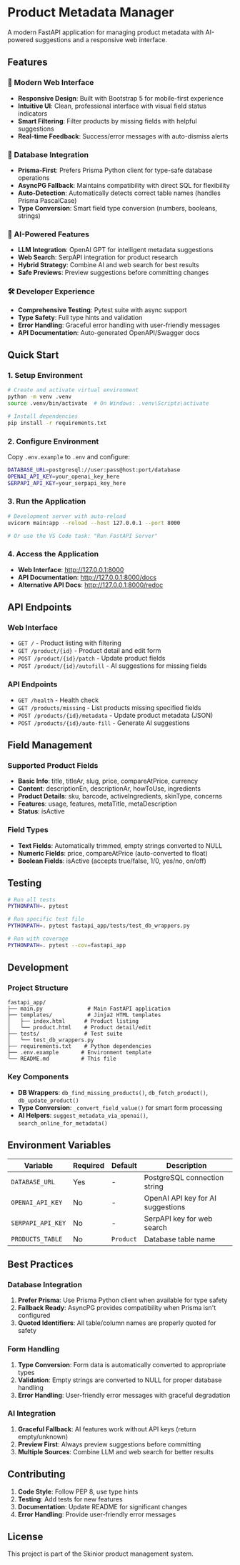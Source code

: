 # Product Metadata Manager

A modern FastAPI application for managing product metadata with AI-powered suggestions and a responsive web interface.

## Features

### 🎨 Modern Web Interface

- **Responsive Design**: Built with Bootstrap 5 for mobile-first experience
- **Intuitive UI**: Clean, professional interface with visual field status indicators
- **Smart Filtering**: Filter products by missing fields with helpful suggestions
- **Real-time Feedback**: Success/error messages with auto-dismiss alerts

### 🔗 Database Integration

- **Prisma-First**: Prefers Prisma Python client for type-safe database operations
- **AsyncPG Fallback**: Maintains compatibility with direct SQL for flexibility
- **Auto-Detection**: Automatically detects correct table names (handles Prisma PascalCase)
- **Type Conversion**: Smart field type conversion (numbers, booleans, strings)

### 🤖 AI-Powered Features

- **LLM Integration**: OpenAI GPT for intelligent metadata suggestions
- **Web Search**: SerpAPI integration for product research
- **Hybrid Strategy**: Combine AI and web search for best results
- **Safe Previews**: Preview suggestions before committing changes

### 🛠️ Developer Experience

- **Comprehensive Testing**: Pytest suite with async support
- **Type Safety**: Full type hints and validation
- **Error Handling**: Graceful error handling with user-friendly messages
- **API Documentation**: Auto-generated OpenAPI/Swagger docs

## Quick Start

### 1. Setup Environment

```bash
# Create and activate virtual environment
python -m venv .venv
source .venv/bin/activate  # On Windows: .venv\Scripts\activate

# Install dependencies
pip install -r requirements.txt
```

### 2. Configure Environment

Copy `.env.example` to `.env` and configure:

```bash
DATABASE_URL=postgresql://user:pass@host:port/database
OPENAI_API_KEY=your_openai_key_here
SERPAPI_API_KEY=your_serpapi_key_here
```

### 3. Run the Application

```bash
# Development server with auto-reload
uvicorn main:app --reload --host 127.0.0.1 --port 8000

# Or use the VS Code task: "Run FastAPI Server"
```

### 4. Access the Application

- **Web Interface**: http://127.0.0.1:8000
- **API Documentation**: http://127.0.0.1:8000/docs
- **Alternative API Docs**: http://127.0.0.1:8000/redoc

## API Endpoints

### Web Interface

- `GET /` - Product listing with filtering
- `GET /product/{id}` - Product detail and edit form
- `POST /product/{id}/patch` - Update product fields
- `POST /product/{id}/autofill` - AI suggestions for missing fields

### API Endpoints

- `GET /health` - Health check
- `GET /products/missing` - List products missing specified fields
- `POST /products/{id}/metadata` - Update product metadata (JSON)
- `POST /products/{id}/auto-fill` - Generate AI suggestions

## Field Management

### Supported Product Fields

- **Basic Info**: title, titleAr, slug, price, compareAtPrice, currency
- **Content**: descriptionEn, descriptionAr, howToUse, ingredients
- **Product Details**: sku, barcode, activeIngredients, skinType, concerns
- **Features**: usage, features, metaTitle, metaDescription
- **Status**: isActive

### Field Types

- **Text Fields**: Automatically trimmed, empty strings converted to NULL
- **Numeric Fields**: price, compareAtPrice (auto-converted to float)
- **Boolean Fields**: isActive (accepts true/false, 1/0, yes/no, on/off)

## Testing

```bash
# Run all tests
PYTHONPATH=. pytest

# Run specific test file
PYTHONPATH=. pytest fastapi_app/tests/test_db_wrappers.py

# Run with coverage
PYTHONPATH=. pytest --cov=fastapi_app
```

## Development

### Project Structure

```
fastapi_app/
├── main.py              # Main FastAPI application
├── templates/           # Jinja2 HTML templates
│   ├── index.html      # Product listing
│   └── product.html    # Product detail/edit
├── tests/              # Test suite
│   └── test_db_wrappers.py
├── requirements.txt    # Python dependencies
├── .env.example       # Environment template
└── README.md          # This file
```

### Key Components

- **DB Wrappers**: `db_find_missing_products()`, `db_fetch_product()`, `db_update_product()`
- **Type Conversion**: `_convert_field_value()` for smart form processing
- **AI Helpers**: `suggest_metadata_via_openai()`, `search_online_for_metadata()`

## Environment Variables

| Variable          | Required | Default   | Description                       |
| ----------------- | -------- | --------- | --------------------------------- |
| `DATABASE_URL`    | Yes      | -         | PostgreSQL connection string      |
| `OPENAI_API_KEY`  | No       | -         | OpenAI API key for AI suggestions |
| `SERPAPI_API_KEY` | No       | -         | SerpAPI key for web search        |
| `PRODUCTS_TABLE`  | No       | `Product` | Database table name               |

## Best Practices

### Database Integration

1. **Prefer Prisma**: Use Prisma Python client when available for type safety
2. **Fallback Ready**: AsyncPG provides compatibility when Prisma isn't configured
3. **Quoted Identifiers**: All table/column names are properly quoted for safety

### Form Handling

1. **Type Conversion**: Form data is automatically converted to appropriate types
2. **Validation**: Empty strings are converted to NULL for proper database handling
3. **Error Handling**: User-friendly error messages with graceful degradation

### AI Integration

1. **Graceful Fallback**: AI features work without API keys (return empty/unknown)
2. **Preview First**: Always preview suggestions before committing
3. **Multiple Sources**: Combine LLM and web search for better results

## Contributing

1. **Code Style**: Follow PEP 8, use type hints
2. **Testing**: Add tests for new features
3. **Documentation**: Update README for significant changes
4. **Error Handling**: Provide user-friendly error messages

## License

This project is part of the Skinior product management system.
